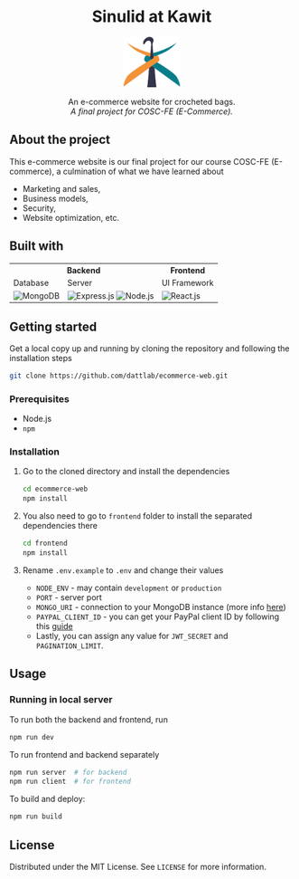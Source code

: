 <a name="readme-top"></a>

<div align="center">
    <h1 align="center">Sinulid at Kawit</h1>
    <img src="./frontend/public/logo.png" alt="ecommerce-web-logo" width='100' />
    <p align="center">
        An e-commerce website for crocheted bags.
        <br />
        <em>A final project for COSC-FE (E-Commerce).</em>
    </p>
</div>

## About the project
This e-commerce website is our final project for our course COSC-FE (E-commerce), a culmination of what we have learned about

* Marketing and sales,
* Business models,
* Security,
* Website optimization, etc.

## Built with
<table>
    <tr>
        <th colspan="2">Backend</th>
        <th>Frontend</th>
    </tr>
    <tr>
        <td>Database</td>
        <td>Server</td>
        <td>UI Framework</td>
    </tr>
    <tr>
        <td>
            <img src='https://img.shields.io/badge/MongoDB-%234ea94b.svg?style=for-the-badge&logo=mongodb&logoColor=white' alt='MongoDB'>
        </td>
        <td>
            <img src='https://img.shields.io/badge/express.js-%23404d59.svg?style=for-the-badge&logo=express&logoColor=%2361DAFB) ![NodeJS](https://img.shields.io/badge/node.js-6DA55F?style=for-the-badge&logo=node.js&logoColor=white' alt='Express.js'>
            <img src='https://img.shields.io/badge/node.js-6DA55F?style=for-the-badge&logo=node.js&logoColor=white' alt='Node.js'>
        </td>
        <td>
            <img src='https://img.shields.io/badge/react-%2320232a.svg?style=for-the-badge&logo=react&logoColor=%2361DAFB' alt='React.js'>
        </td>
    </tr>
</table>

## Getting started
Get a local copy up and running by cloning the repository and following the installation steps
```bash
git clone https://github.com/dattlab/ecommerce-web.git
```

### Prerequisites
- Node.js
- `npm`

### Installation
1. Go to the cloned directory and install the dependencies

   ```bash
   cd ecommerce-web
   npm install
   ```

2. You also need to go to `frontend` folder to install the separated dependencies there

   ```bash
   cd frontend
   npm install
   ```

3. Rename `.env.example` to `.env` and change their values
   * `NODE_ENV` - may contain `development` or `production`
   * `PORT` - server port
   * `MONGO_URI` - connection to your MongoDB instance (more info [here](https://www.mongodb.com/docs/manual/reference/connection-string/))
   * `PAYPAL_CLIENT_ID` - you can get your PayPal client ID by following this [guide](https://www.appinvoice.com/en/s/documentation/how-to-get-paypal-client-id-and-secret-key-22)
   * Lastly, you can assign any value for `JWT_SECRET` and `PAGINATION_LIMIT`.

## Usage

### Running in local server

To run both the backend and frontend, run

```bash
npm run dev
```

To run frontend and backend separately

```bash
npm run server  # for backend
npm run client  # for frontend
```

To build and deploy:
```bash
npm run build
```

## License

Distributed under the MIT License. See `LICENSE` for more information.


